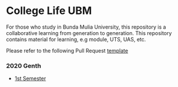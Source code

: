 # College Life UBM
For those who study in Bunda Mulia University, this repository is a collaborative learning from generation to generation. This repository contains material for learning, e.g module, UTS, UAS, etc. </br>

Please refer to the following Pull Request [template](https://github.com/Me-n-Friends/College-Life-UBM/tree/main/TEMPLATE)

### 2020 Genth
- [1st Semester](https://github.com/Me-n-Friends/College-Life-UBM/tree/main/2020%20Generation/First%20Semester)
